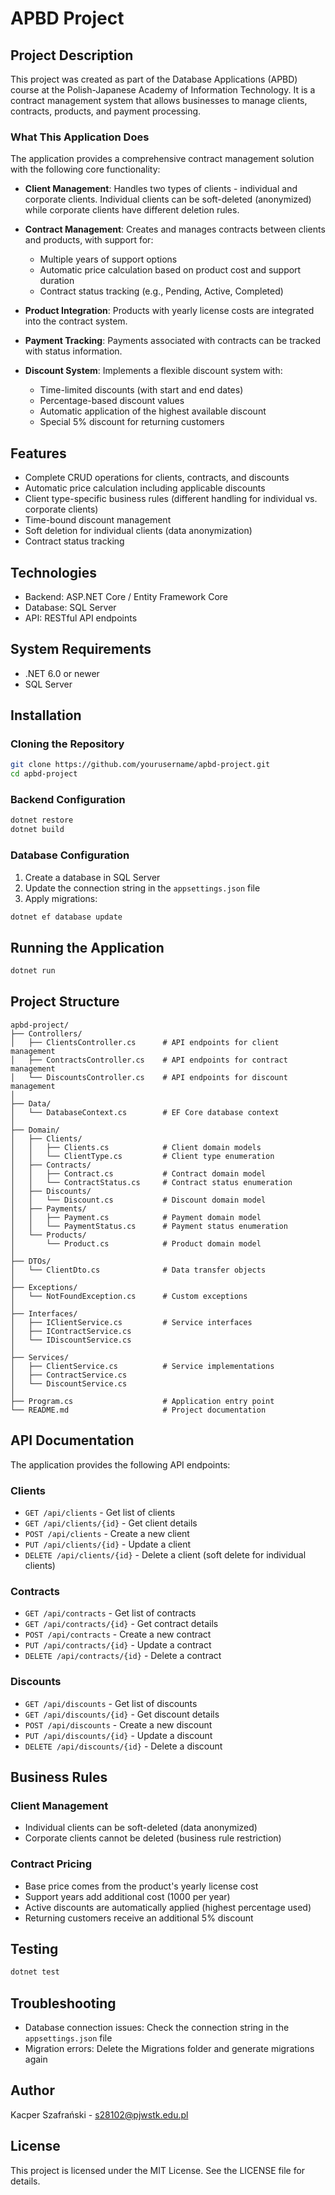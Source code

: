 # APBD Project

## Project Description
This project was created as part of the Database Applications (APBD) course at the Polish-Japanese Academy of Information Technology. It is a contract management system that allows businesses to manage clients, contracts, products, and payment processing.

### What This Application Does
The application provides a comprehensive contract management solution with the following core functionality:

- **Client Management**: Handles two types of clients - individual and corporate clients. Individual clients can be soft-deleted (anonymized) while corporate clients have different deletion rules.
  
- **Contract Management**: Creates and manages contracts between clients and products, with support for:
  - Multiple years of support options
  - Automatic price calculation based on product cost and support duration
  - Contract status tracking (e.g., Pending, Active, Completed)
  
- **Product Integration**: Products with yearly license costs are integrated into the contract system.

- **Payment Tracking**: Payments associated with contracts can be tracked with status information.

- **Discount System**: Implements a flexible discount system with:
  - Time-limited discounts (with start and end dates)
  - Percentage-based discount values
  - Automatic application of the highest available discount
  - Special 5% discount for returning customers

## Features
- Complete CRUD operations for clients, contracts, and discounts
- Automatic price calculation including applicable discounts
- Client type-specific business rules (different handling for individual vs. corporate clients)
- Time-bound discount management
- Soft deletion for individual clients (data anonymization)
- Contract status tracking

## Technologies
- Backend: ASP.NET Core / Entity Framework Core
- Database: SQL Server
- API: RESTful API endpoints

## System Requirements
- .NET 6.0 or newer
- SQL Server

## Installation

### Cloning the Repository
```bash
git clone https://github.com/yourusername/apbd-project.git
cd apbd-project
```

### Backend Configuration
```bash
dotnet restore
dotnet build
```

### Database Configuration
1. Create a database in SQL Server
2. Update the connection string in the `appsettings.json` file
3. Apply migrations:
```bash
dotnet ef database update
```

## Running the Application
```bash
dotnet run
```

## Project Structure
```
apbd-project/
├── Controllers/
│   ├── ClientsController.cs      # API endpoints for client management
│   ├── ContractsController.cs    # API endpoints for contract management
│   └── DiscountsController.cs    # API endpoints for discount management
│
├── Data/
│   └── DatabaseContext.cs        # EF Core database context
│
├── Domain/
│   ├── Clients/
│   │   ├── Clients.cs            # Client domain models
│   │   └── ClientType.cs         # Client type enumeration
│   ├── Contracts/
│   │   ├── Contract.cs           # Contract domain model
│   │   └── ContractStatus.cs     # Contract status enumeration
│   ├── Discounts/
│   │   └── Discount.cs           # Discount domain model
│   ├── Payments/
│   │   ├── Payment.cs            # Payment domain model
│   │   └── PaymentStatus.cs      # Payment status enumeration
│   └── Products/
│       └── Product.cs            # Product domain model
│
├── DTOs/
│   └── ClientDto.cs              # Data transfer objects
│
├── Exceptions/
│   └── NotFoundException.cs      # Custom exceptions
│
├── Interfaces/
│   ├── IClientService.cs         # Service interfaces
│   ├── IContractService.cs
│   └── IDiscountService.cs
│
├── Services/
│   ├── ClientService.cs          # Service implementations
│   ├── ContractService.cs
│   └── DiscountService.cs
│
├── Program.cs                    # Application entry point
└── README.md                     # Project documentation
```

## API Documentation
The application provides the following API endpoints:

### Clients
- `GET /api/clients` - Get list of clients
- `GET /api/clients/{id}` - Get client details
- `POST /api/clients` - Create a new client
- `PUT /api/clients/{id}` - Update a client
- `DELETE /api/clients/{id}` - Delete a client (soft delete for individual clients)

### Contracts
- `GET /api/contracts` - Get list of contracts
- `GET /api/contracts/{id}` - Get contract details
- `POST /api/contracts` - Create a new contract
- `PUT /api/contracts/{id}` - Update a contract
- `DELETE /api/contracts/{id}` - Delete a contract

### Discounts
- `GET /api/discounts` - Get list of discounts
- `GET /api/discounts/{id}` - Get discount details
- `POST /api/discounts` - Create a new discount
- `PUT /api/discounts/{id}` - Update a discount
- `DELETE /api/discounts/{id}` - Delete a discount

## Business Rules

### Client Management
- Individual clients can be soft-deleted (data anonymized)
- Corporate clients cannot be deleted (business rule restriction)

### Contract Pricing
- Base price comes from the product's yearly license cost
- Support years add additional cost (1000 per year)
- Active discounts are automatically applied (highest percentage used)
- Returning customers receive an additional 5% discount

## Testing
```bash
dotnet test
```

## Troubleshooting
- Database connection issues: Check the connection string in the `appsettings.json` file
- Migration errors: Delete the Migrations folder and generate migrations again

## Author
Kacper Szafrański - s28102@pjwstk.edu.pl

## License
This project is licensed under the MIT License. See the LICENSE file for details.

